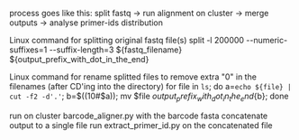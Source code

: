 process goes like this:
split fastq -> run alignment on cluster -> merge outputs -> analyse primer-ids distribution

Linux command for splitting original fastq file(s)
split -l 200000 --numeric-suffixes=1 --suffix-length=3 ${fastq_filename} ${output_prefix_with_dot_in_the_end}

Linux command for rename splitted files to remove extra "0" in the filenames (after CD'ing into the directory)
for file in `ls`; do a=`echo ${file} | cut -f2 -d'.'`; b=$((10#$a)); mv $file ${output_prefix_with_dot_in_the_end}${b}; done

run on cluster barcode_aligner.py with the barcode fasta
concatenate output to a single file
run extract_primer_id.py on the concatenated file
